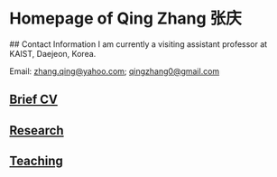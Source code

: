 
# Homepage of Qing Zhang 张庆
<meta name="google-site-verification" content="0giyCWE_wh7Xdvrioq7HFSE4Dyhsdl4GVdRTq-tWQb0" />
## Contact Information
I am currently a visiting assistant professor at KAIST, Daejeon, Korea. 

Email: zhang.qing@yahoo.com; qingzhang0@gmail.com


## [Brief CV](https://zhang1649.github.io/zhangqing/CV.html)
## [Research](https://zhang1649.github.io/zhangqing/research.html)
## [Teaching](https://zhang1649.github.io/zhangqing/teaching.html)








